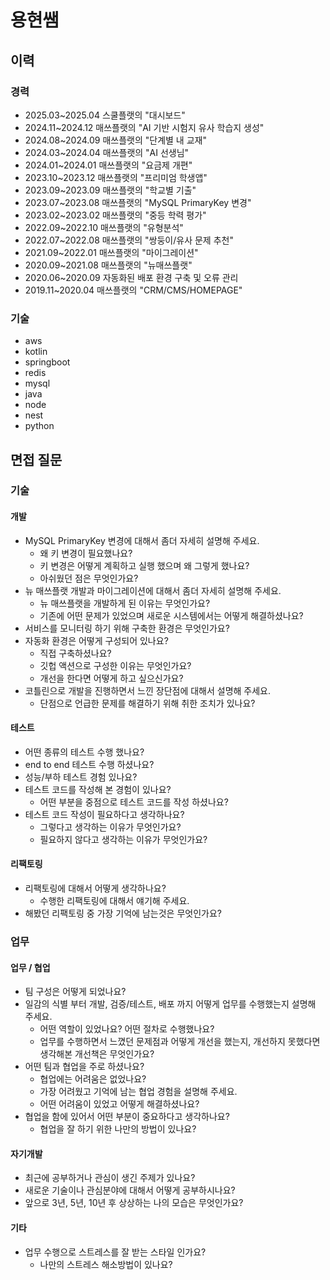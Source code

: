 # 용현쌤
## 이력
### 경력
- 2025.03~2025.04 스쿨플랫의 "대시보드"  
- 2024.11~2024.12 매쓰플랫의 "AI 기반 시험지 유사 학습지 생성"  
- 2024.08~2024.09 매쓰플랫의 "단계별 내 교재"  
- 2024.03~2024.04 매쓰플랫의 "AI 선생님"  
- 2024.01~2024.01 매쓰플랫의 "요금제 개편"  
- 2023.10~2023.12 매쓰플랫의 "프리미엄 학생앱"  
- 2023.09~2023.09 매쓰플랫의 "학교별 기출"  
- 2023.07~2023.08 매쓰플랫의 "MySQL PrimaryKey 변경"  
- 2023.02~2023.02 매쓰플랫의 "중등 학력 평가"  
- 2022.09~2022.10 매쓰플랫의 "유형분석"  
- 2022.07~2022.08 매쓰플랫의 "쌍둥이/유사 문제 추천"  
- 2021.09~2022.01 매쓰플랫의 "마이그레이션"  
- 2020.09~2021.08 매쓰플랫의 "뉴매쓰플랫"  
- 2020.06~2020.09 자동화된 배포 환경 구축 및 오류 관리  
- 2019.11~2020.04 매쓰플랫의 "CRM/CMS/HOMEPAGE"
### 기술
- aws
- kotlin
- springboot
- redis
- mysql
- java
- node
- nest
- python

## 면접 질문
### 기술
#### 개발
- MySQL PrimaryKey 변경에 대해서 좀더 자세히 설명해 주세요.
	- 왜 키 변경이 필요했나요?
	- 키 변경은 어떻게 계획하고 실행 했으며 왜 그렇게 했나요?
	- 아쉬웠던 점은 무엇인가요?
- 뉴 매쓰플랫 개발과 마이그레이션에 대해서 좀더 자세히 설명해 주세요.
	- 뉴 매쓰플랫을 개발하게 된 이유는 무엇인가요?
	- 기존에 어떤 문제가 있었으며 새로운 시스템에서는 어떻게 해결하셨나요?
- 서비스를 모니터링 하기 위해 구축한 환경은 무엇인가요?
- 자동화 환경은 어떻게 구성되어 있나요?
	- 직접 구축하셨나요?
	- 깃헙 액션으로 구성한 이유는 무엇인가요?
	- 개선을 한다면 어떻게 하고 싶으신가요?
- 코틀린으로 개발을 진행하면서 느낀 장단점에 대해서 설명해 주세요.
	- 단점으로 언급한 문제를 해결하기 위해 취한 조치가 있나요?
#### 테스트
- 어떤 종류의 테스트 수행 했나요?
- end to end 테스트 수행 하셨나요?
- 성능/부하 테스트 경험 있나요?
- 테스트 코드를 작성해 본 경험이 있나요?
	- 어떤 부분을 중점으로 테스트 코드를 작성 하셨나요?
- 테스트 코드 작성이 필요하다고 생각하나요?
	- 그렇다고 생각하는 이유가 무엇인가요?
	- 필요하지 않다고 생각하는 이유가 무엇인가요?
#### 리팩토링
- 리팩토링에 대해서 어떻게 생각하나요?
	- 수행한 리팩토링에 대해서 얘기해 주세요.
- 해봤던 리팩토링 중 가장 기억에 남는것은 무엇인가요?
### 업무
#### 업무 / 협업
- 팀 구성은 어떻게 되었나요?
- 일감의 식별 부터 개발, 검증/테스트, 배포 까지 어떻게 업무를 수행했는지 설명해 주세요.
	- 어떤 역할이 있었나요? 어떤 절차로 수행했나요?
	- 업무를 수행하면서 느꼈던 문제점과 어떻게 개선을 했는지, 개선하지 못했다면 생각해본 개선책은 무엇인가요?
- 어떤 팀과 협업을 주로 하셨나요?
	- 협업에는 어려움은 없었나요?
	- 가장 어려웠고 기억에 남는 협업 경험을 설명해 주세요.
	- 어떤 어려움이 있었고 어떻게 해결하셨나요?
- 협업을 함에 있어서 어떤 부분이 중요하다고 생각하나요?
	- 협업을 잘 하기 위한 나만의 방법이 있나요?
#### 자기개발
- 최근에 공부하거나 관심이 생긴 주제가 있나요?
- 새로운 기술이나 관심분야에 대해서 어떻게 공부하시나요?
- 앞으로 3년, 5년, 10년 후 상상하는 나의 모습은 무엇인가요?
#### 기타
- 업무 수행으로 스트레스를 잘 받는 스타일 인가요?
	- 나만의 스트레스 해소방법이 있나요?
